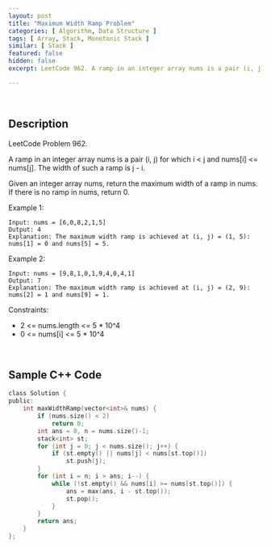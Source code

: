 ```yaml
---
layout: post
title: "Maximum Width Ramp Problem"
categories: [ Algorithm, Data Structure ]
tags: [ Array, Stack, Monotonic Stack ]
similar: [ Stack ]
featured: false
hidden: false
excerpt: LeetCode 962. A ramp in an integer array nums is a pair (i, j) for which i < j and nums[i] <= nums[j]. The width of such a ramp is j - i.

---
```


<br />

## Description

LeetCode Problem 962.

A ramp in an integer array nums is a pair (i, j) for which i < j and nums[i] <= nums[j]. The width of such a ramp is j - i.

Given an integer array nums, return the maximum width of a ramp in nums. If there is no ramp in nums, return 0.

Example 1:
```
Input: nums = [6,0,8,2,1,5]
Output: 4
Explanation: The maximum width ramp is achieved at (i, j) = (1, 5): nums[1] = 0 and nums[5] = 5.
```

Example 2:
```
Input: nums = [9,8,1,0,1,9,4,0,4,1]
Output: 7
Explanation: The maximum width ramp is achieved at (i, j) = (2, 9): nums[2] = 1 and nums[9] = 1.
```

Constraints:
* 2 <= nums.length <= 5 * 10^4
* 0 <= nums[i] <= 5 * 10^4

<br />

## Sample C++ Code


```c
class Solution {
public:
    int maxWidthRamp(vector<int>& nums) {
        if (nums.size() < 2)
            return 0;
        int ans = 0, n = nums.size()-1;
        stack<int> st;
        for (int j = 0; j < nums.size(); j++) {
            if (st.empty() || nums[j] < nums[st.top()])
                st.push(j);
        }
        for (int i = n; i > ans; i--) {
            while (!st.empty() && nums[i] >= nums[st.top()]) {
                ans = max(ans, i - st.top());
                st.pop();
            }
        }
        return ans;
    }
};
```


